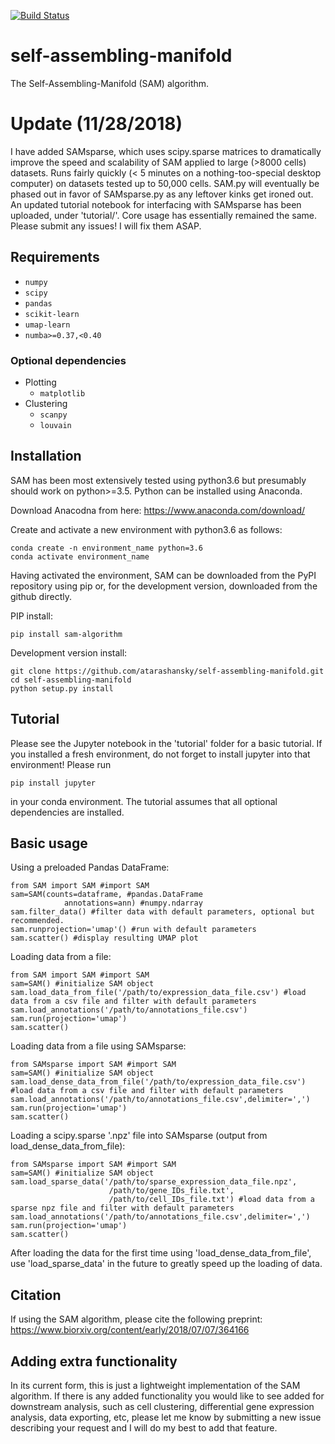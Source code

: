[![Build Status](https://travis-ci.com/atarashansky/self-assembling-manifold.svg?branch=master)](https://travis-ci.com/atarashansky/self-assembling-manifold)

# self-assembling-manifold
The Self-Assembling-Manifold (SAM) algorithm.

# Update (11/28/2018)

I have added SAMsparse, which uses scipy.sparse matrices to dramatically improve the speed and scalability of SAM applied to large (>8000 cells) datasets. Runs fairly quickly (< 5 minutes on a nothing-too-special desktop computer) on datasets tested up to 50,000 cells. SAM.py will eventually be phased out in favor of SAMsparse.py as any leftover kinks get ironed out. An updated tutorial notebook for interfacing with SAMsparse has been uploaded, under 'tutorial/'. Core usage has essentially remained the same. Please submit any issues! I will fix them ASAP.

## Requirements
 - `numpy`
 - `scipy`
 - `pandas`
 - `scikit-learn`
 - `umap-learn`
 - `numba>=0.37,<0.40`

### Optional dependencies
 - Plotting
   - `matplotlib`
 - Clustering
   - `scanpy`
   - `louvain`

## Installation
SAM has been most extensively tested using python3.6 but presumably should work on python>=3.5. Python can be installed using Anaconda.

Download Anacodna from here:
    https://www.anaconda.com/download/

Create and activate a new environment with python3.6 as follows:
```
conda create -n environment_name python=3.6
conda activate environment_name
```

Having activated the environment, SAM can be downloaded from the PyPI repository using pip or, for the development version, downloaded from the github directly.

PIP install:
```
pip install sam-algorithm
```

Development version install:
```
git clone https://github.com/atarashansky/self-assembling-manifold.git
cd self-assembling-manifold
python setup.py install
```

## Tutorial
Please see the Jupyter notebook in the 'tutorial' folder for a basic tutorial. If you installed a fresh environment, do not forget to install jupyter into that environment! Please run
```
pip install jupyter
```
in your conda environment. The tutorial assumes that all optional dependencies are installed.

## Basic usage

Using a preloaded Pandas DataFrame:
```
from SAM import SAM #import SAM
sam=SAM(counts=dataframe, #pandas.DataFrame
            annotations=ann) #numpy.ndarray
sam.filter_data() #filter data with default parameters, optional but recommended.
sam.runprojection='umap'() #run with default parameters
sam.scatter() #display resulting UMAP plot
```

Loading data from a file:
```
from SAM import SAM #import SAM
sam=SAM() #initialize SAM object
sam.load_data_from_file('/path/to/expression_data_file.csv') #load data from a csv file and filter with default parameters
sam.load_annotations('/path/to/annotations_file.csv')
sam.run(projection='umap')
sam.scatter()
```

Loading data from a file using SAMsparse:
```
from SAMsparse import SAM #import SAM
sam=SAM() #initialize SAM object
sam.load_dense_data_from_file('/path/to/expression_data_file.csv') #load data from a csv file and filter with default parameters
sam.load_annotations('/path/to/annotations_file.csv',delimiter=',')
sam.run(projection='umap')
sam.scatter()
```

Loading a scipy.sparse '.npz' file into SAMsparse (output from load_dense_data_from_file):
```
from SAMsparse import SAM #import SAM
sam=SAM() #initialize SAM object
sam.load_sparse_data('/path/to/sparse_expression_data_file.npz',
                      /path/to/gene_IDs_file.txt',
                      /path/to/cell_IDs_file.txt') #load data from a sparse npz file and filter with default parameters
sam.load_annotations('/path/to/annotations_file.csv',delimiter=',')
sam.run(projection='umap')
sam.scatter()
```
After loading the data for the first time using 'load_dense_data_from_file', use 'load_sparse_data' in the future to greatly speed up the loading of data. 

## Citation
If using the SAM algorithm, please cite the following preprint:
https://www.biorxiv.org/content/early/2018/07/07/364166

## Adding extra functionality
In its current form, this is just a lightweight implementation of the SAM algorithm. If there is any added functionality you would like to see added for downstream analysis, such as cell clustering, differential gene expression analysis, data exporting, etc, please let me know by submitting a new issue describing your request and I will do my best to add that feature.
